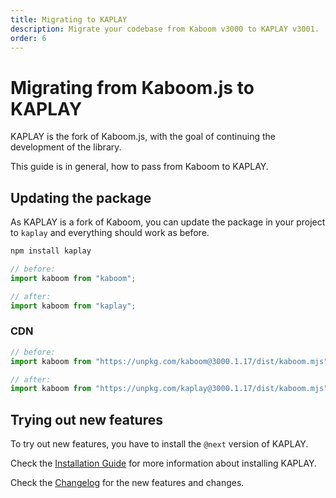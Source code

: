 ```yaml
---
title: Migrating to KAPLAY
description: Migrate your codebase from Kaboom v3000 to KAPLAY v3001.
order: 6
---
```


# Migrating from Kaboom.js to KAPLAY

KAPLAY is the fork of Kaboom.js, with the goal of continuing the development of
the library.

This guide is in general, how to pass from Kaboom to KAPLAY.

## Updating the package

As KAPLAY is a fork of Kaboom, you can update the package in your project to
`kaplay` and everything should work as before.

```sh
npm install kaplay
```

```js
// before:
import kaboom from "kaboom";

// after:
import kaboom from "kaplay";
```

### CDN

```js
// before:
import kaboom from "https://unpkg.com/kaboom@3000.1.17/dist/kaboom.mjs";

// after:
import kaboom from "https://unpkg.com/kaplay@3000.1.17/dist/kaboom.mjs";
```

## Trying out new features

To try out new features, you have to install the `@next` version of KAPLAY.

Check the [Installation Guide](/guides/install) for more information about
installing KAPLAY.

Check the
[Changelog](https://github.com/kaplayjs/kaplay/blob/master/CHANGELOG.md#v30010)
for the new features and changes.
